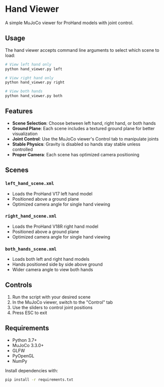 # Hand Viewer

A simple MuJoCo viewer for ProHand models with joint control.

## Usage

The hand viewer accepts command line arguments to select which scene to load:

```bash
# View left hand only
python hand_viewer.py left

# View right hand only  
python hand_viewer.py right

# View both hands
python hand_viewer.py both
```

## Features

- **Scene Selection**: Choose between left hand, right hand, or both hands
- **Ground Plane**: Each scene includes a textured ground plane for better visualization
- **Joint Control**: Use the MuJoCo viewer's Control tab to manipulate joints
- **Stable Physics**: Gravity is disabled so hands stay stable unless controlled
- **Proper Camera**: Each scene has optimized camera positioning

## Scenes

### `left_hand_scene.xml`
- Loads the ProHand V17 left hand model
- Positioned above a ground plane
- Optimized camera angle for single hand viewing

### `right_hand_scene.xml`  
- Loads the ProHand V18R right hand model
- Positioned above a ground plane
- Optimized camera angle for single hand viewing

### `both_hands_scene.xml`
- Loads both left and right hand models
- Hands positioned side by side above ground
- Wider camera angle to view both hands

## Controls

1. Run the script with your desired scene
2. In the MuJoCo viewer, switch to the "Control" tab
3. Use the sliders to control joint positions
4. Press ESC to exit

## Requirements

- Python 3.7+
- MuJoCo 3.3.0+
- GLFW
- PyOpenGL
- NumPy

Install dependencies with:
```bash
pip install -r requirements.txt
``` 